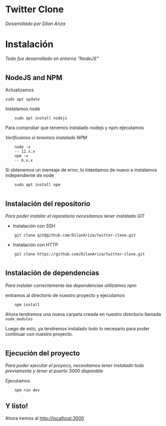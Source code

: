 # Twitter Clone 

_Desarrollado por Dilan Ariza_

# Instalación
_Todo fue desarrollado en entorno "NodeJS"_

#

## NodeJS and NPM

Actualizamos 

```
sudo apt update
```

Instalamos node

```
    sudo apt install nodejs
```

Para comprobar que tenemos instalado nodejs y npm ejecutamos

_Verificamos si tenemos instalado NPM_

```
    node -v
    -- 12.x.x
    npm -v
    -- 6.x.x
```

Si obtenemos un mensaje de error, lo intentamos de nuevo e instalamos independiente de node

```
    sudo apt install npm 
```

#

## Instalación del repositorio

_Para poder instalar el repositorio necesitamos tener instalado GIT_


- Instalación con SSH

```
    git clone git@github.com:DilanAriza/twitter-clone.git
```

- Instalación con HTTP

```
    git clone https://github.com/DilanAriza/twitter-clone.git
```

#

## Instalación de dependencias

_Para instalar correctamente las dependencias utilizamos npm_

entramos al directorio de nuestro proyecto y ejecutamos

```
    npm install
```

Ahora tendremos una nueva carpeta creada en nuestro directorio llamada `node_modules`

Luego de esto, ya tendremos instalado todo lo necesario para poder continuar con nuestro proyecto.

#

## Ejecución del proyecto

_Para poder ejecutar el proyeco, necesitamos tener instalado todo previamente y tener el puerto 3000 disponible_

Ejecutamos 

```
    npm run dev
```

## Y listo!

Ahora iremos al [http://localhost:3000](http://localhost:3000)